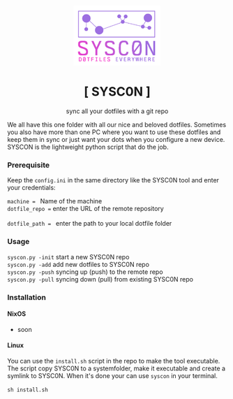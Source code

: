 <p align="center"><img src="/img/syscon_logo.png" width="200"></p>
<h1 align="center">[ SYSC0N ]</h1>
<p align="center">sync all your dotfiles with a git repo</p>

<p>We all have this one folder with all our nice and beloved dotfiles. Sometimes you also have more than one PC where you want to use these dotfiles and keep them in sync or just want your dots when you configure a new device. SYSCON is the lightweight python script that do the job.</p>

### Prerequisite
Keep the `config.ini` in the same directory like the SYSC0N tool and enter your credentials:<br>

`machine = ` Name of the machine<br> 
`dotfile_repo =`  enter the URL of the remote repository<br>  
`dotfile_path = ` enter the path to your local dotfile folder<br> 

### Usage
`syscon.py -init` start a new SYSC0N repo <br>
`syscon.py -add`  add new dotfiles to SYSC0N repo<br> 
`syscon.py -push` syncing up (push) to the remote repo<br> 
`syscon.py -pull` syncing down (pull) from existing SYSC0N repo<br>

### Installation
#### NixOS
- soon

#### Linux
You can use the `install.sh` script in the repo to make the tool executable.
The script copy SYSC0N to a systemfolder, make it executable and create a symlink to SYSC0N. When it's done your can use `syscon` in your terminal.

`sh install.sh`

